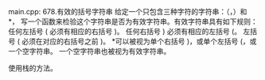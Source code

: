 main.cpp:
678.有效的括号字符串
给定一个只包含三种字符的字符串：（，）和 *，
写一个函数来检验这个字符串是否为有效字符串。有效字符串具有如下规则：
任何左括号 ( 必须有相应的右括号 )。
任何右括号 ) 必须有相应的左括号 (。
左括号 ( 必须在对应的右括号之前 )。
*可以被视为单个右括号 )，或单个左括号 (，或一个空字符串。
一个空字符串也被视为有效字符串。

使用栈的方法。
